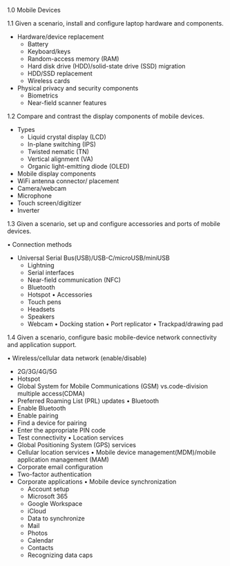 1.0 Mobile Devices

1.1 Given a scenario, install and configure laptop hardware
and components.

- Hardware/device replacement
    - Battery
    - Keyboard/keys
    - Random-access memory (RAM)
    - Hard disk drive (HDD)/solid-state drive (SSD) migration
    - HDD/SSD replacement
    - Wireless cards
- Physical privacy and security components
    - Biometrics
    - Near-field scanner features

1.2 Compare and contrast the display components of mobile devices.

- Types
    - Liquid crystal display (LCD)
    - In-plane switching (IPS)
    - Twisted nematic (TN)
    - Vertical alignment (VA)
    - Organic light-emitting diode (OLED)
- Mobile display components
- WiFi antenna connector/
placement
- Camera/webcam
- Microphone
- Touch screen/digitizer
- Inverter

1.3 Given a scenario, set up and configure accessories and ports of mobile devices.

• Connection methods
- Universal Serial Bus(USB)/USB-C/microUSB/miniUSB
  - Lightning
  - Serial interfaces
  - Near-field communication (NFC)
  - Bluetooth
  - Hotspot
• Accessories
  - Touch pens
  - Headsets
  - Speakers
  - Webcam
• Docking station
• Port replicator
• Trackpad/drawing pad


1.4 Given a scenario, configure basic mobile-device network
connectivity and application support.

• Wireless/cellular data network
(enable/disable)
- 2G/3G/4G/5G
- Hotspot
- Global System for Mobile Communications (GSM) vs.code-division multiple access(CDMA)
- Preferred Roaming List (PRL)
updates
• Bluetooth
- Enable Bluetooth
- Enable pairing
- Find a device for pairing
- Enter the appropriate PIN code
- Test connectivity
• Location services
- Global Positioning System (GPS) services
- Cellular location services
• Mobile device management(MDM)/mobile application management (MAM)
- Corporate email configuration
- Two-factor authentication
- Corporate applications
• Mobile device synchronization
  - Account setup
  - Microsoft 365
  - Google Workspace
  - iCloud
  - Data to synchronize
  - Mail
  - Photos
  - Calendar
  - Contacts
  - Recognizing data caps
